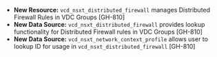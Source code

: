 * **New Resource:** `vcd_nsxt_distributed_firewall` manages Distributed Firewall Rules in VDC Groups
  [GH-810]
* **New Data Source:** `vcd_nsxt_distributed_firewall` provides lookup functionality for Distributed
  Firewall rules in VDC Groups [GH-810]
* **New Data Source:** `vcd_nsxt_network_context_profile` allows user to lookup ID for usage in
  `vcd_nsxt_distributed_firewall` [GH-810]
